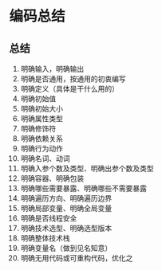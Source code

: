 # 编码总结

## 总结
1. 明确输入，明确输出
2. 明确是否通用，按通用的初衷编写
3. 明确定义（具体是干什么用的）
4. 明确初始值
5. 明确初始大小
6. 明确属性类型
7. 明确修饰符
8. 明确依赖关系
9. 明确行为动作
10. 明确名词、动词
11. 明确入参个数及类型、明确出参个数及类型
12. 明确容器、明确包装
13. 明确哪些需要暴露、明确哪些不需要暴露
14. 明确遍历方向、明确遍历边界
15. 明确局部变量、明确全局变量
16. 明确是否线程安全
17. 明确技术选型、明确选型版本
18. 明确整体技术栈
19. 明确变量名（做到见名知意）
20. 明确无用代码或可重构代码，优化之






